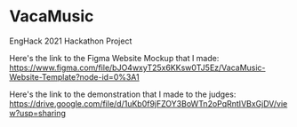 # VacaMusic
EngHack 2021 Hackathon Project

Here's the link to the Figma Website Mockup that I made: https://www.figma.com/file/bJO4wxyT25x6KKsw0TJ5Ez/VacaMusic-Website-Template?node-id=0%3A1

Here's the link to the demonstration that I made to the judges: https://drive.google.com/file/d/1uKb0f9jFZOY3BoWTn2oPqRntIVBxGjDV/view?usp=sharing
